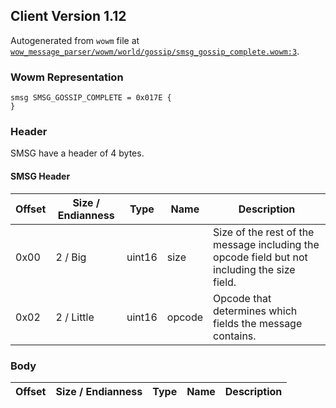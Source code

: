 ## Client Version 1.12

Autogenerated from `wowm` file at [`wow_message_parser/wowm/world/gossip/smsg_gossip_complete.wowm:3`](https://github.com/gtker/wow_messages/tree/main/wow_message_parser/wowm/world/gossip/smsg_gossip_complete.wowm#L3).

### Wowm Representation
```rust,ignore
smsg SMSG_GOSSIP_COMPLETE = 0x017E {
}
```
### Header
SMSG have a header of 4 bytes.

#### SMSG Header
| Offset | Size / Endianness | Type   | Name   | Description |
| ------ | ----------------- | ------ | ------ | ----------- |
| 0x00   | 2 / Big           | uint16 | size   | Size of the rest of the message including the opcode field but not including the size field.|
| 0x02   | 2 / Little        | uint16 | opcode | Opcode that determines which fields the message contains.|
### Body
| Offset | Size / Endianness | Type | Name | Description |
| ------ | ----------------- | ---- | ---- | ----------- |
